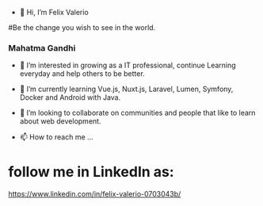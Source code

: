 - 👋 Hi, I’m Felix Valerio

#Be the change you wish to see in the world.
### Mahatma Gandhi

- 👀 I’m interested in growing as a IT professional, continue Learning everyday and help others to be better.


- 🌱 I’m currently learning Vue.js, Nuxt.js, Laravel, Lumen, Symfony, Docker and Android with Java.


- 💞️ I’m looking to collaborate on communities and people that like to learn about web development.


- 📫 How to reach me ...

# follow me in LinkedIn as:
https://www.linkedin.com/in/felix-valerio-0703043b/

<!---
FVSoftwareDeveloper/FVSoftwareDeveloper is a ✨ special ✨ repository because its `README.md` (this file) appears on your GitHub profile.
You can click the Preview link to take a look at your changes.
--->
